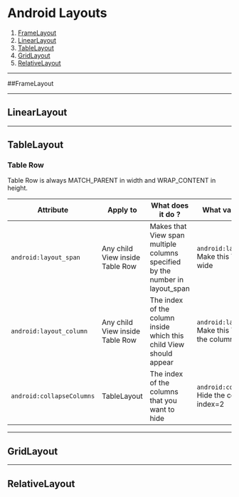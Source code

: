# Android Layouts

1. [FrameLayout](#framelayout)
1. [LinearLayout](#linearlayout)
1. [TableLayout](#tablelayout)
1. [GridLayout](#gridlayout)
1. [RelativeLayout](#relativelayout)

---
##FrameLayout

---

## LinearLayout

---

## TableLayout
### Table Row
Table Row is always MATCH_PARENT in width and WRAP_CONTENT in height.

| Attribute | Apply to | What does it do ? | What values can it have? |
| --------- | -------- | ----------------- | ------------------------ |
| `android:layout_span` | Any child View inside Table Row | Makes that View span multiple columns specified by the number in layout_span | `android:layout_span="2"` Make this View 2 columns wide |
| `android:layout_column` | Any child View inside Table Row | The index of the column inside which this child View should appear |  `android:layout_column="2"` Make this View appear inside the column with index 2 |
| `android:collapseColumns` | TableLayout | The index of the columns that you want to hide | `android:collapseColumns="2"` Hide the column whose index=2 |

---

## GridLayout

---

## RelativeLayout
